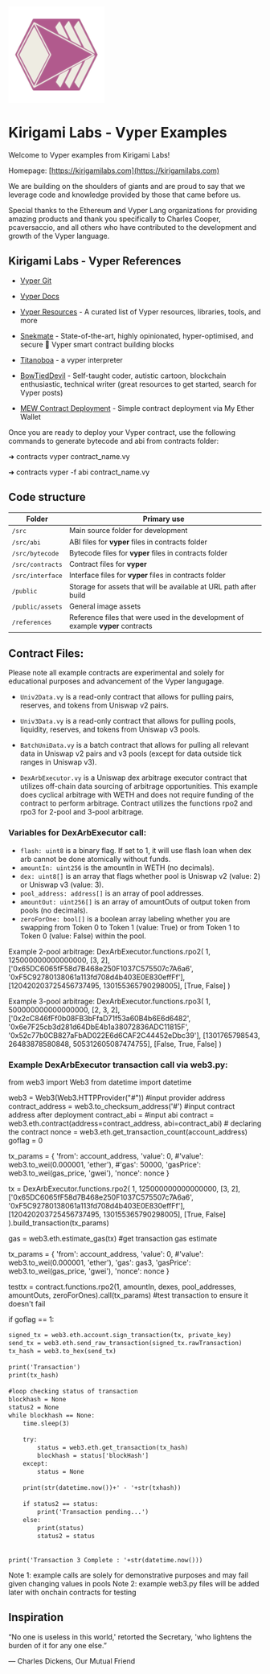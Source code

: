 ![](./public/assets/kirigami-app-icon-192.png)

# Kirigami Labs - Vyper Examples

Welcome to Vyper examples from Kirigami Labs!

Homepage: [https://kirigamilabs.com](https://kirigamilabs.com)

We are building on the shoulders of giants and are proud to say that we leverage code and knowledge provided by those that came before us. 

Special thanks to the Ethereum and Vyper Lang organizations for providing amazing products and thank you specifically to Charles Cooper, pcaversaccio, and all others who have contributed to the development and growth of the Vyper language. 

## Kirigami Labs - Vyper References

- [Vyper Git](https://github.com/vyperlang/vyper)
- [Vyper Docs](https://docs.vyperlang.org/en/stable/toctree.html)
- [Vyper Resources](https://github.com/stars/pcaversaccio/lists/vyper) - A curated list of Vyper resources, libraries, tools, and more

- [Snekmate](https://github.com/pcaversaccio/snekmate) - State-of-the-art, highly opinionated, hyper-optimised, and secure 🐍 Vyper smart contract building blocks

- [Titanoboa](https://github.com/vyperlang/titanoboa) - a vyper interpreter

- [BowTiedDevil](https://substack.com/@degencode) - Self-taught coder, autistic cartoon, blockchain enthusiastic, technical writer (great resources to get started, search for Vyper posts)


- [MEW Contract Deployment](https://www.myetherwallet.com/wallet/deploy) - Simple contract deployment via My Ether Wallet

Once you are ready to deploy your Vyper contract, use the following commands to generate bytecode and abi from contracts folder:

➜  contracts vyper contract_name.vy

➜  contracts vyper -f abi contract_name.vy


## Code structure

| Folder                   | Primary use                                                                                     |
| ------------------------ | ----------------------------------------------------------------------------------------------- |
| `/src`                   | Main source folder for development                                                              |
| `/src/abi`               | ABI files for  **vyper** files in contracts folder                                              |
| `/src/bytecode`          | Bytecode files for  **vyper** files in contracts folder                                         |
| `/src/contracts`         | Contract files for **vyper**                                                                    |
| `/src/interface`         | Interface files for  **vyper** files in contracts folder                                        |
| `/public`                | Storage for assets that will be available at URL path after build                               |
| `/public/assets`         | General image assets                                                                            |
| `/references`            | Reference files that were used in the development of example **vyper** contracts                |

## Contract Files:

Please note all example contracts are experimental and solely for educational purposes and advancement of the Vyper langugage. 

- `Univ2Data.vy` is a read-only contract that allows for pulling pairs, reserves, and tokens from Uniswap v2 pairs.

- `Univ3Data.vy` is a read-only contract that allows for pulling pools, liquidity, reserves, and tokens from Uniswap v3 pools.

- `BatchUniData.vy` is a batch contract that allows for pulling all relevant data in Uniswap v2 pairs and v3 pools (except for data outside tick ranges in Uniswap v3).


- `DexArbExecutor.vy` is a Uniswap dex arbitrage executor contract that utilizes off-chain data sourcing of arbitrage opportunities. This example does cyclical arbitrage with WETH and does not require funding of the contract to perform arbitrage. Contract utilizes the functions rpo2 and rpo3 for 2-pool and 3-pool arbitrage. 

### Variables for DexArbExecutor call:
- `flash: uint8` is a binary flag. If set to 1, it will use flash loan when dex arb cannot be done atomically without funds. 
- `amountIn: uint256`  is the amountIn in WETH (no decimals).
- `dex: uint8[]` is an array that flags whether pool is Uniswap v2 (value: 2) or Uniswap v3 (value: 3).
- `pool_address: address[]` is an array of pool addresses. 
- `amountOut: uint256[]` is an array of amountOuts of output token from pools (no decimals). 
- `zeroForOne: bool[]` is a boolean array labeling whether you are swapping from Token 0 to Token 1 (value: True) or from Token 1 to Token 0 (value: False) within the pool.

Example 2-pool arbitrage:
    DexArbExecutor.functions.rpo2(
        1,
        125000000000000000,
        [3, 2],
        ['0x65DC6065fF58d7B468e250F1037C575507c7A6a6', '0xF5C92780138061a113fd708d4b403E0E830effFf'],
        [120420203725456737495, 130155365790298005],
        [True, False]
        )

Example 3-pool arbitrage:
    DexArbExecutor.functions.rpo3(
        1,
        500000000000000000,
        [2, 3, 2],
        ['0x2cC846fFf0b08FB3bFfaD71f53a60B4b6E6d6482', '0x6e7F25cb3d281d64DbE4b1a38072836ADC11815F', '0x52c77b0CB827aFbAD022E6d6CAF2C44452eDbc39'],
        [1301765798543, 26483878580848, 505312605087474755],
        [False, True, False]
        )


### Example DexArbExecutor transaction call via web3.py: 
from web3 import Web3
from datetime import datetime

web3 = Web3(Web3.HTTPProvider("#")) #input provider address
contract_address = web3.to_checksum_address('#') #input contract address after deployment
contract_abi = #input abi 
contract = web3.eth.contract(address=contract_address, abi=contract_abi) # declaring the contract
nonce = web3.eth.get_transaction_count(account_address)
goflag = 0

tx_params = {
        'from': account_address,
        'value': 0, 
        #'value': web3.to_wei(0.000001, 'ether'),
        #'gas': 50000,
        'gasPrice': web3.to_wei(gas_price, 'gwei'),
        'nonce': nonce
    }

tx = DexArbExecutor.functions.rpo2(
    1,
    125000000000000000,
    [3, 2],
    ['0x65DC6065fF58d7B468e250F1037C575507c7A6a6', '0xF5C92780138061a113fd708d4b403E0E830effFf'],
    [120420203725456737495, 130155365790298005],
    [True, False]
    ).build_transaction(tx_params)

gas = web3.eth.estimate_gas(tx) #get transaction gas estimate

tx_params = {
        'from': account_address,
        'value': 0,
        #'value': web3.to_wei(0.000001, 'ether'),
        'gas': gas3,
        'gasPrice': web3.to_wei(gas_price, 'gwei'),
        'nonce': nonce
    }

testtx = contract.functions.rpo2(1, amountIn, dexes, pool_addresses, amountOuts, zeroForOnes).call(tx_params) #test transaction to ensure it doesn't fail

if goflag == 1:

    signed_tx = web3.eth.account.sign_transaction(tx, private_key)
    send_tx = web3.eth.send_raw_transaction(signed_tx.rawTransaction)
    tx_hash = web3.to_hex(send_tx)

    print('Transaction')
    print(tx_hash)

    #loop checking status of transaction
    blockhash = None
    status2 = None
    while blockhash == None:
        time.sleep(3)
        
        try:
            status = web3.eth.get_transaction(tx_hash)
            blockhash = status['blockHash']
        except:
            status = None
        
        print(str(datetime.now())+' - '+str(txhash))
        
        if status2 == status:
            print('Transaction pending...')
        else:
            print(status)
            status2 = status
        

    print('Transaction 3 Complete : '+str(datetime.now()))


Note 1: example calls are solely for demonstrative purposes and may fail given changing values in pools
Note 2: example web3.py files will be added later with onchain contracts for testing


## Inspiration

“No one is useless in this world,' retorted the Secretary, 'who lightens the burden of it for any one else.”

― Charles Dickens, Our Mutual Friend